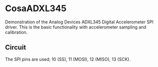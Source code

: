 CosaADXL345
===========

Demonstration of the Analog Devices ADXL345 Digital Accelerometer SPI
driver. This is the basic functionality with accelerometer sampling
and calibration. 

Circuit
-------
The SPI pins are used; 10 (SS), 11 (MOSI), 12 (MISO), 13 (SCK).




